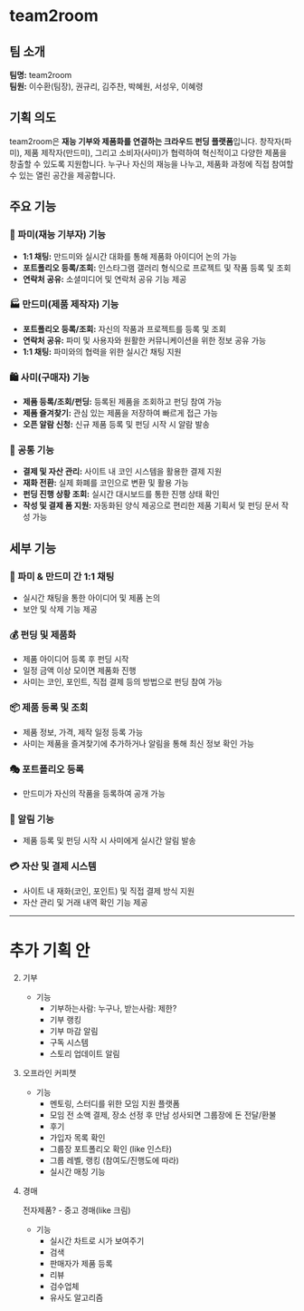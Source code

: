 # team2room

## 팀 소개
**팀명:** team2room  
**팀원:** 이수환(팀장), 권규리, 김주찬, 박혜원, 서성우, 이혜령  

## 기획 의도
team2room은 **재능 기부와 제품화를 연결하는 크라우드 펀딩 플랫폼**입니다. 창작자(파미), 제품 제작자(만드미), 그리고 소비자(사미)가 협력하여 혁신적이고 다양한 제품을 창출할 수 있도록 지원합니다. 누구나 자신의 재능을 나누고, 제품화 과정에 직접 참여할 수 있는 열린 공간을 제공합니다.

## 주요 기능
### 🎨 파미(재능 기부자) 기능
- **1:1 채팅:** 만드미와 실시간 대화를 통해 제품화 아이디어 논의 가능
- **포트폴리오 등록/조회:** 인스타그램 갤러리 형식으로 프로젝트 및 작품 등록 및 조회
- **연락처 공유:** 소셜미디어 및 연락처 공유 기능 제공

### 🏭 만드미(제품 제작자) 기능
- **포트폴리오 등록/조회:** 자신의 작품과 프로젝트를 등록 및 조회
- **연락처 공유:** 파미 및 사용자와 원활한 커뮤니케이션을 위한 정보 공유 가능
- **1:1 채팅:** 파미와의 협력을 위한 실시간 채팅 지원

### 🛍️ 사미(구매자) 기능
- **제품 등록/조회/펀딩:** 등록된 제품을 조회하고 펀딩 참여 가능
- **제품 즐겨찾기:** 관심 있는 제품을 저장하여 빠르게 접근 가능
- **오픈 알람 신청:** 신규 제품 등록 및 펀딩 시작 시 알람 발송

### 🔗 공통 기능
- **결제 및 자산 관리:** 사이트 내 코인 시스템을 활용한 결제 지원
- **재화 전환:** 실제 화폐를 코인으로 변환 및 활용 가능
- **펀딩 진행 상황 조회:** 실시간 대시보드를 통한 진행 상태 확인
- **작성 및 결제 폼 지원:** 자동화된 양식 제공으로 편리한 제품 기획서 및 펀딩 문서 작성 가능

## 세부 기능
### 💬 파미 & 만드미 간 1:1 채팅
- 실시간 채팅을 통한 아이디어 및 제품 논의
- 보안 및 삭제 기능 제공

### 💰 펀딩 및 제품화
- 제품 아이디어 등록 후 펀딩 시작
- 일정 금액 이상 모이면 제품화 진행
- 사미는 코인, 포인트, 직접 결제 등의 방법으로 펀딩 참여 가능

### 📦 제품 등록 및 조회
- 제품 정보, 가격, 제작 일정 등록 가능
- 사미는 제품을 즐겨찾기에 추가하거나 알림을 통해 최신 정보 확인 가능

### 🎭 포트폴리오 등록
- 만드미가 자신의 작품을 등록하여 공개 가능

### 🔔 알림 기능
- 제품 등록 및 펀딩 시작 시 사미에게 실시간 알림 발송

### 💳 자산 및 결제 시스템
- 사이트 내 재화(코인, 포인트) 및 직접 결제 방식 지원
- 자산 관리 및 거래 내역 확인 기능 제공


---

# 추가 기획 안

2. 기부
    - 기능
        - 기부하는사람:  누구나, 받는사람: 제한?
        - 기부 랭킹
        - 기부 마감 알림
        - 구독 시스템
        - 스토리 업데이트 알림
3. 오프라인 커피챗
    - 기능
        - 멘토링, 스터디를 위한 모임 지원 플랫폼
        - 모임 전 소액 결제, 장소 선정 후 만남 성사되면 그룹장에 돈 전달/환불
        - 후기
        - 가입자 목록 확인
        - 그룹장 포트폴리오 확인 (like 인스타)
        - 그룹 레벨, 랭킹 (참여도/진행도에 따라)
        - 실시간 매칭 기능
4. 경매
    
    전자제품? - 중고 경매(like 크림)
    
    - 기능
        - 실시간 차트로 시가 보여주기
        - 검색
        - 판매자가 제품 등록
        - 리뷰
        - 검수업체
        - 유사도 알고리즘